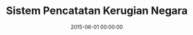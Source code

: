 ---
layout: inner
position: left
title: 'Sistem Pencatatan Kerugian Negara'
lead_text: 'Worked on both backend and frontend of the web-based information system.'
tags: ['MySQL', 'PHP', 'Yii 2', 'HTML', 'CSS', 'jQuery']
featured_image: ['/img/posts/sikena-min.png']
date: 2015-06-01 00:00:00
categories: ['Web Development']
project_link: ''
button_icon: ''
button_text: ''
order: 6
visible: 1
company: 'Aditya Arta Abadi, PT'
---